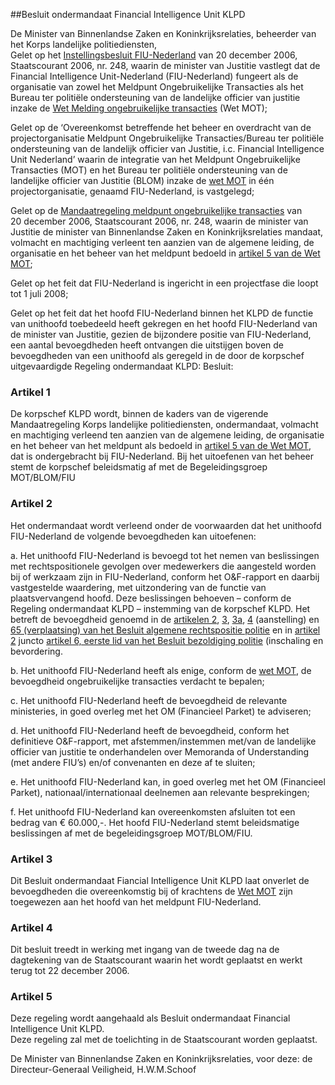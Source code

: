 <meta http-equiv='Content-Type' content='text/html; charset=utf-8' />

##Besluit ondermandaat Financial Intelligence Unit KLPD

De Minister van Binnenlandse Zaken en Koninkrijksrelaties, beheerder van het Korps landelijke politiediensten,  
Gelet op het [Instellingsbesluit FIU-Nederland](../../../../../../../../ministeriele-regeling/instellingsbesluit/fiu-nederland/BWBR0022395/README.md) van 20 december 2006, Staatscourant 2006, nr. 248, waarin de minister van Justitie vastlegt dat de Financial Intelligence Unit-Nederland (FIU-Nederland) fungeert als de organisatie van zowel het Meldpunt Ongebruikelijke Transacties als het Bureau ter politiële ondersteuning van de landelijke officier van justitie inzake de [Wet Melding ongebruikelijke transacties](../../../../../../../../wet/wet/melding/ongebruikelijke/transacties/BWBR0006331/README.md) (Wet MOT);

Gelet op de ‘Overeenkomst betreffende het beheer en overdracht van de projectorganisatie Meldpunt Ongebruikelijke Transacties/Bureau ter politiële ondersteuning van de landelijk officier van Justitie, i.c. Financial Intelligence Unit Nederland’ waarin de integratie van het Meldpunt Ongebruikelijke Transacties (MOT) en het Bureau ter politiële ondersteuning van de landelijke officier van Justitie (BLOM) inzake de [wet MOT](../../../../../../../../wet/wet/melding/ongebruikelijke/transacties/BWBR0006331/README.md) in één projectorganisatie, genaamd FIU-Nederland, is vastgelegd;

Gelet op de [Mandaatregeling meldpunt ongebruikelijke transacties](../../../../../../../../ministeriele-regeling/mandaatregeling/meldpunt/ongebruikelijke/transacties/BWBR0020745/README.md) van 20 december 2006, Staatscourant 2006, nr. 248, waarin de minister van Justitie de minister van Binnenlandse Zaken en Koninkrijksrelaties mandaat, volmacht en machtiging verleent ten aanzien van de algemene leiding, de organisatie en het beheer van het meldpunt bedoeld in [artikel 5 van de Wet MOT](../../../../../../../../wet/wet/melding/ongebruikelijke/transacties/BWBR0006331/README.md);

Gelet op het feit dat FIU-Nederland is ingericht in een projectfase die loopt tot 1 juli 2008;

Gelet op het feit dat het hoofd FIU-Nederland binnen het KLPD de functie van unithoofd toebedeeld heeft gekregen en het hoofd FIU-Nederland van de minister van Justitie, gezien de bijzondere positie van FIU-Nederland, een aantal bevoegdheden heeft ontvangen die uitstijgen boven de bevoegdheden van een unithoofd als geregeld in de door de korpschef uitgevaardigde Regeling ondermandaat KLPD:
Besluit:    

### Artikel  1  

De korpschef KLPD wordt, binnen de kaders van de vigerende Mandaatregeling Korps landelijke politiediensten, ondermandaat, volmacht en machtiging verleend ten aanzien van de algemene leiding, de organisatie en het beheer van het meldpunt als bedoeld in [artikel 5 van de Wet MOT](../../../../../../../../wet/wet/melding/ongebruikelijke/transacties/BWBR0006331/README.md), dat is ondergebracht bij FIU-Nederland. Bij het uitoefenen van het beheer stemt de korpschef beleidsmatig af met de Begeleidingsgroep MOT/BLOM/FIU  

### Artikel  2  

Het ondermandaat wordt verleend onder de voorwaarden dat het unithoofd FIU-Nederland de volgende bevoegdheden kan uitoefenen: 

a. Het unithoofd FIU-Nederland is bevoegd tot het nemen van beslissingen met rechtspositionele gevolgen over medewerkers die aangesteld worden bij of werkzaam zijn in FIU-Nederland, conform het O&F-rapport en daarbij vastgestelde waardering, met uitzondering van de functie van plaatsvervangend hoofd. Deze beslissingen behoeven – conform de Regeling ondermandaat KLPD – instemming van de korpschef KLPD. Het betreft de bevoegdheid genoemd in de [artikelen 2](../../../../../../../../AMvB/besluit/algemene/rechtspositie/politie/BWBR0006516/README.md), [3](../../../../../../../../AMvB/besluit/algemene/rechtspositie/politie/BWBR0006516/README.md), [3a](../../../../../../../../AMvB/besluit/algemene/rechtspositie/politie/BWBR0006516/README.md), [4](../../../../../../../../AMvB/besluit/algemene/rechtspositie/politie/BWBR0006516/README.md) (aanstelling) en [65 (verplaatsing) van het Besluit algemene rechtspositie politie](../../../../../../../../AMvB/besluit/algemene/rechtspositie/politie/BWBR0006516/README.md) en in [artikel 2](../../../../../../../../AMvB/besluit/bezoldiging/politie/BWBR0006517/README.md) juncto [artikel 6, eerste lid van het Besluit bezoldiging politie](../../../../../../../../AMvB/besluit/bezoldiging/politie/BWBR0006517/README.md) (inschaling en bevordering.  

b. Het unithoofd FIU-Nederland heeft als enige, conform de [wet MOT](../../../../../../../../wet/wet/melding/ongebruikelijke/transacties/BWBR0006331/README.md), de bevoegdheid ongebruikelijke transacties verdacht te bepalen;  

c. Het unithoofd FIU-Nederland heeft de bevoegdheid de relevante ministeries, in goed overleg met het OM (Financieel Parket) te adviseren;  

d. Het unithoofd FIU-Nederland heeft de bevoegdheid, conform het definitieve O&F-rapport, met afstemmen/instemmen met/van de landelijke officier van justitie te onderhandelen over Memoranda of Understanding (met andere FIU’s) en/of convenanten en deze af te sluiten;  

e. Het unithoofd FIU-Nederland kan, in goed overleg met het OM (Financieel Parket), nationaal/internationaal deelnemen aan relevante besprekingen;  

f. Het unithoofd FIU-Nederland kan overeenkomsten afsluiten tot een bedrag van € 60.000,-.   Het hoofd FIU-Nederland stemt beleidsmatige beslissingen af met de begeleidingsgroep MOT/BLOM/FIU.  

### Artikel  3  

Dit Besluit ondermandaat Fiancial Intelligence Unit KLPD laat onverlet de bevoegdheden die overeenkomstig bij of krachtens de [Wet MOT](../../../../../../../../wet/wet/melding/ongebruikelijke/transacties/BWBR0006331/README.md) zijn toegewezen aan het hoofd van het meldpunt FIU-Nederland.  

### Artikel  4  

Dit besluit treedt in werking met ingang van de tweede dag na de dagtekening van de Staatscourant waarin het wordt geplaatst en werkt terug tot 22 december 2006.  

### Artikel  5  

Deze regeling wordt aangehaald als Besluit ondermandaat Financial Intelligence Unit KLPD.  
Deze regeling zal met de toelichting in de Staatscourant worden geplaatst.  

De 
Minister van Binnenlandse Zaken en Koninkrijksrelaties, voor deze: de 
Directeur-Generaal Veiligheid, 
H.W.M.Schoof   

